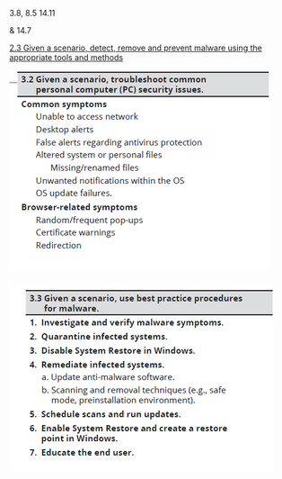 
3.8,
8.5
14.11

&
14.7


[2.3 Given a scenario, detect, remove and prevent malware using the appropriate tools and methods](CompTIA%20A+/Core%202/2.0%20Security/2.3%20Given%20a%20scenario,%20detect,%20remove%20and%20prevent%20malware%20using%20the%20appropriate%20tools%20and%20methods.md)


![](Meta/Pasted%20image%2020231113065717.png)


![](Meta/Pasted%20image%2020231113065736.png)


